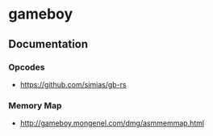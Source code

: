 # gameboy

## Documentation

### Opcodes

- https://github.com/simias/gb-rs

### Memory Map

- http://gameboy.mongenel.com/dmg/asmmemmap.html
